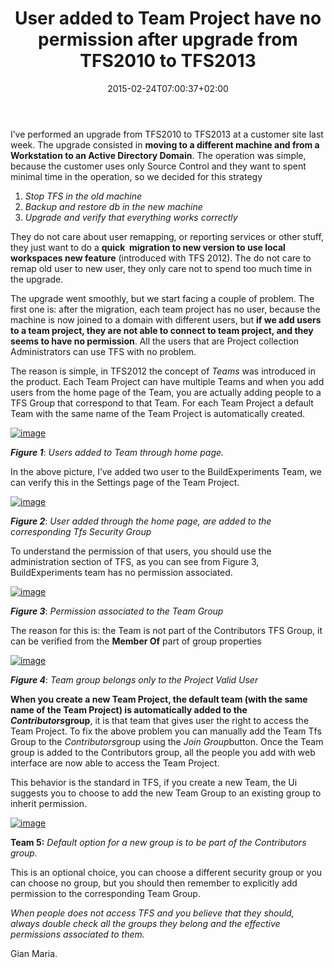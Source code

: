 ﻿---
title: "User added to Team Project have no permission after upgrade from TFS2010 to TFS2013"
description: ""
date: 2015-02-24T07:00:37+02:00
draft: false
tags: [Tfs]
categories: [Tfs]
---
I’ve performed an upgrade from TFS2010 to TFS2013 at a customer site last week. The upgrade consisted in  **moving to a different machine and from a Workstation to an Active Directory Domain**. The operation was simple, because the customer uses only Source Control and they want to spent minimal time in the operation, so we decided for this strategy

1. *Stop TFS in the old machine*
2. *Backup and restore db in the new machine*
3. *Upgrade and verify that everything works correctly*

They do not care about user remapping, or reporting services or other stuff, they just want to do a  **quick  migration to new version to use local workspaces new feature** (introduced with TFS 2012). The do not care to remap old user to new user, they only care not to spend too much time in the upgrade.

The upgrade went smoothly, but we start facing a couple of problem. The first one is: after the migration, each team project has no user, because the machine is now joined to a domain with different users, but  **if we add users to a team project, they are not able to connect to team project, and they seems to have no permission**. All the users that are Project collection Administrators can use TFS with no problem.

The reason is simple, in TFS2012 the concept of *Teams* was introduced in the product. Each Team Project can have multiple Teams and when you add users from the home page of the Team, you are actually adding people to a TFS Group that correspond to that Team. For each Team Project a default Team with the same name of the Team Project is automatically created.

[![image](https://www.codewrecks.com/blog/wp-content/uploads/2015/02/image_thumb2.png "image")](https://www.codewrecks.com/blog/wp-content/uploads/2015/02/image2.png)

 ***Figure 1***: *Users added to Team through home page.*

In the above picture, I’ve added two user to the BuildExperiments Team, we can verify this in the Settings page of the Team Project.

[![image](https://www.codewrecks.com/blog/wp-content/uploads/2015/02/image_thumb3.png "image")](https://www.codewrecks.com/blog/wp-content/uploads/2015/02/image3.png)

 ***Figure 2***: *User added through the home page, are added to the corresponding Tfs Security Group*

To understand the permission of that users, you should use the administration section of TFS, as you can see from Figure 3, BuildExperiments team has no permission associated.

[![image](https://www.codewrecks.com/blog/wp-content/uploads/2015/02/image_thumb4.png "image")](https://www.codewrecks.com/blog/wp-content/uploads/2015/02/image4.png)

 ***Figure 3***: *Permission associated to the Team Group*

The reason for this is: the Team is not part of the Contributors TFS Group, it can be verified from the  **Member Of** part of group properties

[![image](https://www.codewrecks.com/blog/wp-content/uploads/2015/02/image_thumb5.png "image")](https://www.codewrecks.com/blog/wp-content/uploads/2015/02/image5.png)

 ***Figure 4***: *Team group belongs only to the Project Valid User*

**When you create a new Team Project, the default team (with the same name of the Team Project) is automatically added to the *Contributors*group**, it is that team that gives user the right to access the Team Project. To fix the above problem you can manually add the Team Tfs Group to the *Contributors*group using the *Join Group*button. Once the Team group is added to the Contributors group, all the people you add with web interface are now able to access the Team Project.

This behavior is the standard in TFS, if you create a new Team, the Ui suggests you to choose to add the new Team Group to an existing group to inherit permission.

[![image](https://www.codewrecks.com/blog/wp-content/uploads/2015/02/image_thumb6.png "image")](https://www.codewrecks.com/blog/wp-content/uploads/2015/02/image6.png)

 **Team 5:** *Default option for a new group is to be part of the Contributors group.*

This is an optional choice, you can choose a different security group or you can choose no group, but you should then remember to explicitly add permission to the corresponding Team Group.

*When people does not access TFS and you believe that they should, always double check all the groups they belong and the effective permissions associated to them.*

Gian Maria.
